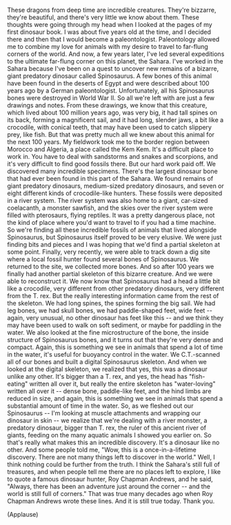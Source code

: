 
These dragons from deep time
are incredible creatures.
They&#39;re bizzarre,
they&#39;re beautiful,
and there&#39;s very little
we know about them.
These thoughts were going
through my head
when I looked at the pages of
my first dinosaur book.
I was about five years old at the time,
and I decided there and then
that I would become a paleontologist.
Paleontology allowed me 
to combine my love for animals
with my desire to travel to 
far-flung corners of the world.
And now, a few years later,
I&#39;ve led several expeditions
to the ultimate far-flung corner 
on this planet, the Sahara.
I&#39;ve worked in the Sahara because
I&#39;ve been on a quest
to uncover new remains of
a bizarre, giant predatory dinosaur
called Spinosaurus.
A few bones of this animal
have been found
in the deserts of Egypt
and were described about 100 years ago
by a German paleontologist.
Unfortunately, all his Spinosaurus bones
were destroyed in World War II.
So all we&#39;re left with are just
a few drawings and notes.
From these drawings,
we know that this creature, which lived 
about 100 million years ago,
was very big,
it had tall spines on its back,
forming a magnificent sail,
and it had long, slender jaws, 
a bit like a crocodile,
with conical teeth,
that may have been used 
to catch slippery prey, like fish.
But that was pretty much 
all we knew
about this animal for the next 100 years.
My fieldwork took me to the border region
between Morocco and Algeria,
a place called the Kem Kem.
It&#39;s a difficult place to work in.
You have to deal with sandstorms
and snakes and scorpions,
and it&#39;s very difficult to find
good fossils there.
But our hard work paid off.
We discovered many incredible specimens.
There&#39;s the largest dinosaur bone
that had ever been found
in this part of the Sahara.
We found remains of giant
predatory dinosaurs,
medium-sized predatory dinosaurs,
and seven or eight different kinds
of crocodile-like hunters.
These fossils were deposited
in a river system.
The river system was also home 
to a giant, car-sized coelacanth,
a monster sawfish,
and the skies over the river system
were filled with pterosaurs,
flying reptiles.
It was a pretty dangerous place,
not the kind of place where you&#39;d want
to travel to if you had a time machine.
So we&#39;re finding all these 
incredible fossils of animals
that lived alongside Spinosaurus,
but Spinosaurus itself proved
to be very elusive.
We were just finding bits and pieces
and I was hoping that we&#39;d find
a partial skeleton at some point.
Finally, very recently,
we were able to track down a dig site
where a local fossil hunter found
several bones of Spinosaurus.
We returned to the site,
we collected more bones.
And so after 100 years we finally
had another partial skeleton
of this bizarre creature.
And we were able to reconstruct it.
We now know that 
Spinosaurus had a head
a little bit like a crocodile,
very different from other 
predatory dinosaurs,
very different from the T. rex.
But the really interesting information
came from the rest of the skeleton.
We had long spines,
the spines forming the big sail.
We had leg bones, we had skull bones,
we had paddle-shaped feet, wide feet --
again, very unusual, no other
dinosaur has feet like this --
and we think they may have been
used to walk on soft sediment,
or maybe for paddling in the water.
We also looked at the fine
microstructure of the bone,
the inside structure of Spinosaurus bones,
and it turns out that they&#39;re
very dense and compact.
Again, this is something we see in animals
that spend a lot of time in the water,
it&#39;s useful for buoyancy 
control in the water.
We C.T.-scanned all of our bones
and built a digital Spinosaurus skeleton.
And when we looked 
at the digital skeleton,
we realized that yes, this was
a dinosaur unlike any other.
It&#39;s bigger than a T. rex,
and yes, the head has &quot;fish-eating&quot;
written all over it,
but really the entire skeleton has
&quot;water-loving&quot; written all over it --
dense bone, paddle-like feet,
and the hind limbs are reduced in size,
and again, this is something
we see in animals
that spend a substantial amount 
of time in the water.
So, as we fleshed out our Spinosaurus --
I&#39;m looking at muscle attachments
and wrapping our dinosaur in skin --
we realize that we&#39;re dealing
with a river monster,
a predatory dinosaur, bigger than T. rex,
the ruler of this ancient river of giants,
feeding on the many aquatic animals
I showed you earlier on.
So that&#39;s really what makes this
an incredible discovery.
It&#39;s a dinosaur like no other.
And some people told me, &quot;Wow,
this is a once-in-a-lifetime discovery.
There are not many things left
to discover in the world.&quot;
Well, I think nothing could be 
further from the truth.
I think the Sahara&#39;s 
still full of treasures,
and when people tell me there are
no places left to explore,
I like to quote a famous dinosaur hunter,
Roy Chapman Andrews,
and he said, &quot;Always, there has been
an adventure just around the corner --
and the world is still full of corners.&quot;
That was true many decades ago
when Roy Chapman Andrews
wrote these lines.
And it is still true today.
Thank you.

(Applause)

